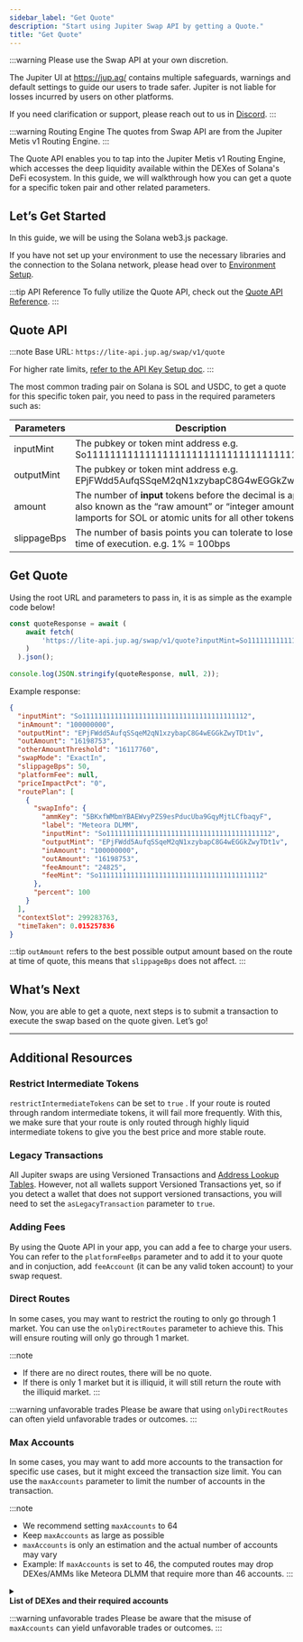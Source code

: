 ```yaml
---
sidebar_label: "Get Quote"
description: "Start using Jupiter Swap API by getting a Quote."
title: "Get Quote"
---
```


<head>
    <title>Get Quote</title>
    <meta name="twitter:card" content="summary" />
</head>

:::warning Please use the Swap API at your own discretion.

The Jupiter UI at https://jup.ag/ contains multiple safeguards, warnings and default settings to guide our users to trade safer. Jupiter is not liable for losses incurred by users on other platforms.

If you need clarification or support, please reach out to us in [Discord](https://discord.gg/jup).
:::

:::warning Routing Engine
The quotes from Swap API are from the Jupiter Metis v1 Routing Engine.
:::

The Quote API enables you to tap into the Jupiter Metis v1 Routing Engine, which accesses the deep liquidity available within the DEXes of Solana's DeFi ecosystem. In this guide, we will walkthrough how you can get a quote for a specific token pair and other related parameters.

## Let’s Get Started

In this guide, we will be using the Solana web3.js package.

If you have not set up your environment to use the necessary libraries and the connection to the Solana network, please head over to [Environment Setup](/docs/environment-setup).

:::tip API Reference
To fully utilize the Quote API, check out the [Quote API Reference](/docs/api/swap-api/quote.api.mdx).
:::

## Quote API

:::note
Base URL: `https://lite-api.jup.ag/swap/v1/quote`

For higher rate limits, [refer to the API Key Setup doc](/docs/api-setup).
:::

The most common trading pair on Solana is SOL and USDC, to get a quote for this specific token pair, you need to pass in the required parameters such as:

| Parameters | Description |
| --- | --- |
| inputMint | The pubkey or token mint address e.g. So11111111111111111111111111111111111111112 |
| outputMint | The pubkey or token mint address e.g. EPjFWdd5AufqSSqeM2qN1xzybapC8G4wEGGkZwyTDt1v |
| amount | The number of **input** tokens before the decimal is applied, also known as the “raw amount” or “integer amount” in lamports for SOL or atomic units for all other tokens. |
| slippageBps | The number of basis points you can tolerate to lose during time of execution. e.g. 1% = 100bps |

## Get Quote

Using the root URL and parameters to pass in, it is as simple as the example code below!

```jsx
const quoteResponse = await (
    await fetch(
        'https://lite-api.jup.ag/swap/v1/quote?inputMint=So11111111111111111111111111111111111111112&outputMint=EPjFWdd5AufqSSqeM2qN1xzybapC8G4wEGGkZwyTDt1v&amount=100000000&slippageBps=50&restrictIntermediateTokens=true'
    )
  ).json();
  
console.log(JSON.stringify(quoteResponse, null, 2));
```

Example response:

```json
{
  "inputMint": "So11111111111111111111111111111111111111112",
  "inAmount": "100000000",
  "outputMint": "EPjFWdd5AufqSSqeM2qN1xzybapC8G4wEGGkZwyTDt1v",
  "outAmount": "16198753",
  "otherAmountThreshold": "16117760",
  "swapMode": "ExactIn",
  "slippageBps": 50,
  "platformFee": null,
  "priceImpactPct": "0",
  "routePlan": [
    {
      "swapInfo": {
        "ammKey": "5BKxfWMbmYBAEWvyPZS9esPducUba9GqyMjtLCfbaqyF",
        "label": "Meteora DLMM",
        "inputMint": "So11111111111111111111111111111111111111112",
        "outputMint": "EPjFWdd5AufqSSqeM2qN1xzybapC8G4wEGGkZwyTDt1v",
        "inAmount": "100000000",
        "outAmount": "16198753",
        "feeAmount": "24825",
        "feeMint": "So11111111111111111111111111111111111111112"
      },
      "percent": 100
    }
  ],
  "contextSlot": 299283763,
  "timeTaken": 0.015257836
}
```

:::tip
`outAmount` refers to the best possible output amount based on the route at time of quote, this means that `slippageBps` does not affect.
:::

## What’s Next

Now, you are able to get a quote, next steps is to submit a transaction to execute the swap based on the quote given. Let’s go!

---

## Additional Resources

### Restrict Intermediate Tokens

`restrictIntermediateTokens` can be set to `true` . If your route is routed through random intermediate tokens, it will fail more frequently. With this, we make sure that your route is only routed through highly liquid intermediate tokens to give you the best price and more stable route.

### Legacy Transactions

All Jupiter swaps are using Versioned Transactions and [Address Lookup Tables](https://docs.solana.com/developing/lookup-tables). However, not all wallets support Versioned Transactions yet, so if you detect a wallet that does not support versioned transactions, you will need to set the `asLegacyTransaction` parameter to `true`.

### Adding Fees

By using the Quote API in your app, you can add a fee to charge your users. You can refer to the `platformFeeBps` parameter and to add it to your quote and in conjuction, add `feeAccount` (it can be any valid token account) to your swap request.

### Direct Routes

In some cases, you may want to restrict the routing to only go through 1 market. You can use the `onlyDirectRoutes` parameter to achieve this. This will ensure routing will only go through 1 market.

:::note
- If there are no direct routes, there will be no quote.
- If there is only 1 market but it is illiquid, it will still return the route with the illiquid market.
:::

:::warning unfavorable trades
Please be aware that using `onlyDirectRoutes` can often yield unfavorable trades or outcomes.
:::

### Max Accounts

In some cases, you may want to add more accounts to the transaction for specific use cases, but it might exceed the transaction size limit. You can use the `maxAccounts` parameter to limit the number of accounts in the transaction.

:::note
- We recommend setting `maxAccounts` to 64
- Keep `maxAccounts` as large as possible
- `maxAccounts` is only an estimation and the actual number of accounts may vary
- Example: If `maxAccounts` is set to 46, the computed routes may drop DEXes/AMMs like Meteora DLMM that require more than 46 accounts.
:::

<details>
    <summary>
        <div>
            <div>
                <b>List of DEXes and their required accounts</b>
            </div>
        </div>
    </summary>

Notes:
- Values in the table are only estimations and the actual number of accounts may vary.
- Min accounts occur when we already create the necessary [ALTs](https://docs.solana.com/developing/lookup-tables) for a specific pool resulting in less accounts needed in routing.
  - Only applies to simple routing pools which are pools that are instantly routed (most AMMs) and they only subject to our market crawler to check for liquidity on the 14th day.
- Sanctum and Sanctum Infinity are unique, and their accounts are dynamic.

| DEX | Max | Min |
| --- | --- | --- |
| Meteora DLMM | 47 | 19 |
| Meteora | 45 | 18 |
| Moonshot | 37 | 15 |
| Obric | 30 | 12 |
| Orca Whirlpool | 30 | 12 |
| Pumpfun AMM | 42 | 17 |
| Pumpfun Bonding Curve | 40 | 16 |
| Raydium | 45 | 18 |
| Raydium CLMM | 45 | 19 |
| Raydium CPMM | 37 | 14 |
| Sanctum | 80 | 80 |
| Sanctum Infinity | 80 | 80 |
| Solfi | 22 | 9 |

</details>

:::warning unfavorable trades
Please be aware that the misuse of `maxAccounts` can yield unfavorable trades or outcomes.
:::
